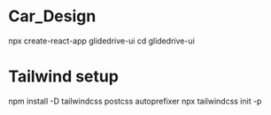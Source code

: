 # Car_Design





npx create-react-app glidedrive-ui
cd glidedrive-ui

# Tailwind setup
npm install -D tailwindcss postcss autoprefixer
npx tailwindcss init -p


